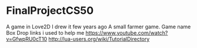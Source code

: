 # FinalProjectCS50
A game in Love2D
I drew it few years ago A small farmer game. 
Game name Box Drop
links i used to help me
https://www.youtube.com/watch?v=GfwpRU0cT10
http://lua-users.org/wiki/TutorialDirectory
